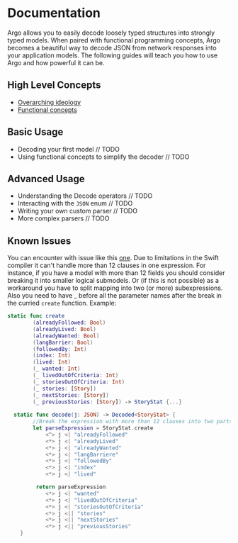 # Documentation #

Argo allows you to easily decode loosely typed structures into strongly typed
models. When paired with functional programming concepts, Argo becomes a
beautiful way to decode JSON from network responses into your application
models. The following guides will teach you how to use Argo and how powerful
it can be.

## High Level Concepts ##

- [Overarching ideology](Ideology.md)
- [Functional concepts](Functional-Concepts.md)

## Basic Usage ##

- Decoding your first model // TODO
- Using functional concepts to simplify the decoder // TODO

## Advanced Usage ##

- Understanding the Decode operators // TODO
- Interacting with the `JSON` enum // TODO
- Writing your own custom parser // TODO
- More complex parsers // TODO

## Known Issues ##

  You can encounter with issue like this [one](https://github.com/thoughtbot/Argo/issues/184). 
Due to limitations in the Swift compiler it can't handle more than 12 clauses in one expression.
For instance, if you have a model with more than 12 fields you should consider breaking it into smaller logical submodels. Or (if this is not possible) as a workaround you have to split mapping into two (or more) subexpressions. Also you need to have _ before all the parameter names after the break in the curried `create` function.
Example:

```swift
static func create
        (alreadyFollowed: Bool)
        (alreadyLived: Bool)
        (alreadyWanted: Bool)
        (langBarrier: Bool)
        (followedBy: Int)
        (index: Int)
        (lived: Int)
        (_ wanted: Int)
        (_ livedOutOfCriteria: Int)
        (_ storiesOutOfCriteria: Int)
        (_ stories: [Story])
        (_ nextStories: [Story])
        (_ previousStories: [Story]) -> StoryStat {...}
        
  static func decode(j: JSON) -> Decoded<StoryStat> {
        //Break the expression with more than 12 clauses into two parts: 
        let parseExpression = StoryStat.create
            <^> j <| "alreadyFollowed"
            <*> j <| "alreadyLived"
            <*> j <| "alreadyWanted"
            <*> j <| "langBarriere"
            <*> j <| "followedBy"
            <*> j <| "index"
            <*> j <| "lived"

         return parseExpression
            <*> j <| "wanted"
            <*> j <| "livedOutOfCriteria"
            <*> j <| "storiesOutOfCriteria"
            <*> j <|| "stories"
            <*> j <|| "nextStories"
            <*> j <|| "previousStories"
    }
  ```
